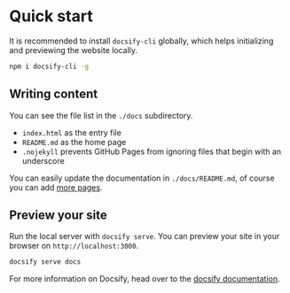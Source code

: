 # Quick start

It is recommended to install `docsify-cli` globally, which helps initializing and previewing the website locally.

```bash
npm i docsify-cli -g
```


## Writing content

You can see the file list in the `./docs` subdirectory.

- `index.html` as the entry file
- `README.md` as the home page
- `.nojekyll` prevents GitHub Pages from ignoring files that begin with an underscore

You can easily update the documentation in `./docs/README.md`, of course you can add [more pages](more-pages.md).

## Preview your site

Run the local server with `docsify serve`. You can preview your site in your browser on `http://localhost:3000`.

```bash
docsify serve docs
```

 For more information on Docsify, head over to the [docsify  documentation](https://docsify.js.org/#/?id=docsify).

